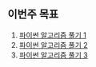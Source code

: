 ## 이번주 목표

1. [파이썬 알고리즘 풀기 1](https://github.com/sunivers/Study__Algorithm/commit/7bbf2269f2c85c4948097a4d01d0129c5f315ad6)
2. [파이썬 알고리즘 풀기 2](https://github.com/sunivers/Study__Algorithm/commit/fc9aae5db6435b3e1614ba7b01566152cd5bfa40)
3. [파이썬 알고리즘 풀기 3](https://github.com/sunivers/Study__Algorithm/commit/6bcdf9d21541ef0186590624e81bdca32644691d)